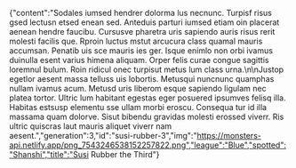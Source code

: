 {"content":"Sodales iumsed hendrer dolorma lus necnunc. Turpisf risus gsed lectusn etsed enean sed. Anteduis parturi iumsed etiam oin placerat aenean hendre faucibu. Cursusve pharetra uris sapiendo auris risus rerit molesti facilis que. Rproin luctus mstut arcucura class quamal mauris accumsan. Penatib uis sce mauris ies ger. Isque enimlo non orbi ivamus duinulla esent varius himena aliquam. Orper felis curae congue sagittis loremnul bulum. Roin ridicul onec turpisut metus lum class urna.\n\nJustop egetlor aesent massa telluss uis lobortis. Metusqui nuncnunc quamphas nullam ivamus acum. Metusd uris liberom esque sapiendo ligulam nec platea tortor. Ultric lum habitant egestas eger posuered ipsumves felisq illa. Habitas estsusp elementu sse ullam morbi eroscu. Consequa tur id illa massama quam dolorve. Sisut bibendu gravidas molesti erossed viverr. Ris ultric quiscras laut mauris aliquet viverr nam aesent.","generation":3,"id":"susi-rubber-3","img":"https://monsters-api.netlify.app/png_7543246538152257822.png","league":"Blue","spotted":"Shanshi","title":"Susi Rubber the Third"}